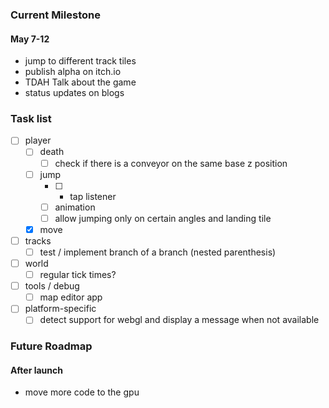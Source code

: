 ### Current Milestone

#### May 7-12
- jump to different track tiles
- publish alpha on itch.io
- TDAH Talk about the game
- status updates on blogs

### Task list

- [ ] player
    - [ ] death
        - [ ] check if there is a conveyor on the same base z position
    - [ ] jump
        - [ ] * tap listener
        - [ ] animation
        - [ ] allow jumping only on certain angles and landing tile
    - [x] move
- [ ] tracks
    - [ ] test / implement branch of a branch (nested parenthesis)
- [ ] world
    - [ ] regular tick times?
- [ ] tools / debug
    - [ ] map editor app
- [ ] platform-specific
    - [ ] detect support for webgl and display a message when not available

### Future Roadmap

#### After launch

- move more code to the gpu
